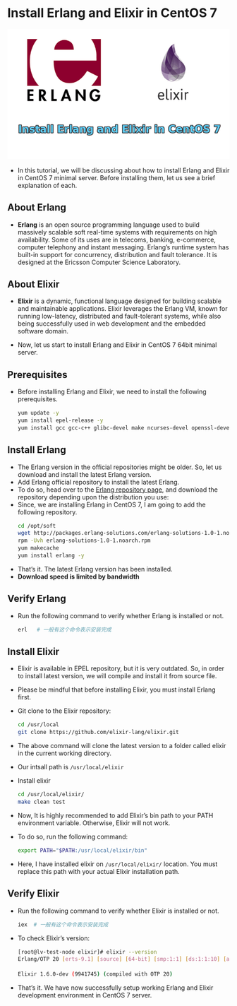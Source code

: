 # Install Erlang and Elixir in CentOS 7

![Erlang&Elixir](../images/Erlang-and-Elixir.png "Erlang&Elixir")

- In this tutorial, we will be discussing about how to install Erlang and Elixir in CentOS 7 minimal server. Before installing them, let us see a brief explanation of each.

## **About Erlang**
- **Erlang** is an open source programming language used to build massively scalable soft real-time systems with requirements on high availability. Some of its uses are in telecoms, banking, e-commerce, computer telephony and instant messaging. Erlang’s runtime system has built-in support for concurrency, distribution and fault tolerance. It is designed at the Ericsson Computer Science Laboratory.

## **About Elixir**
- **Elixir** is a dynamic, functional language designed for building scalable and maintainable applications. Elixir leverages the Erlang VM, known for running low-latency, distributed and fault-tolerant systems, while also being successfully used in web development and the embedded software domain.

- Now, let us start to install Erlang and Elixir in CentOS 7 64bit minimal server.

## **Prerequisites**
- Before installing Erlang and Elixir, we need to install the following prerequisites.
  ``` bash
  yum update -y
  yum install epel-release -y
  yum install gcc gcc-c++ glibc-devel make ncurses-devel openssl-devel autoconf git wget wxBase.x86_64
  ```
## **Install Erlang**
- The Erlang version in the official repositories might be older. So, let us download and install the latest Erlang version.
- Add Erlang official repository to install the latest Erlang.
- To do so, head over to the [Erlang repository page](https://packages.erlang-solutions.com/erlang/), and download the repository depending upon the distribution you use:
- Since, we are installing Erlang in CentOS 7, I am going to add the following repository.
  ``` bash
  cd /opt/soft
  wget http://packages.erlang-solutions.com/erlang-solutions-1.0-1.noarch.rpm
  rpm -Uvh erlang-solutions-1.0-1.noarch.rpm
  yum makecache
  yum install erlang -y
  ```
- That’s it. The latest Erlang version has been installed.
- **Download speed is limited by bandwidth**

## **Verify Erlang**
- Run the following command to verify whether Erlang is installed or not.
  ``` bash
  erl   # 一般有这个命令表示安装完成
  ```
## **Install Elixir**
- Elixir is available in EPEL repository, but it is very outdated. So, in order to install latest version, we will compile and install it from source file.
- Please be mindful that before installing Elixir, you must install Erlang first.
- Git clone to the Elixir repository:
  ``` bash
  cd /usr/local
  git clone https://github.com/elixir-lang/elixir.git
  ```
- The above command will clone the latest version to a folder called elixir in the current working directory.
- Our intsall path is `/usr/local/elixir`

- Install elixir
  ```bash
  cd /usr/local/elixir/
  make clean test
  ```
- Now, It is highly recommended to add Elixir’s bin path to your PATH environment variable. Otherwise, Elixir will not work.
- To do so, run the following command:
  ``` bash
  export PATH="$PATH:/usr/local/elixir/bin"
  ```
- Here, I have installed elixir on `/usr/local/elixir/` location. You must replace this path with your actual Elixir installation path.

## **Verify Elixir**
- Run the following command to verify whether Elixir is installed or not.
  ``` bash
  iex  # 一般有这个命令表示安装完成
  ```
- To check Elixir’s version:
  ``` bash
  [root@lv-test-node elixir]# elixir --version
  Erlang/OTP 20 [erts-9.1] [source] [64-bit] [smp:1:1] [ds:1:1:10] [async-threads:10] [hipe] [kernel-poll:false]
  
  Elixir 1.6.0-dev (9941745) (compiled with OTP 20)
  ```
- That’s it. We have now successfully setup working Erlang and Elixir development environment in CentOS 7 server.

